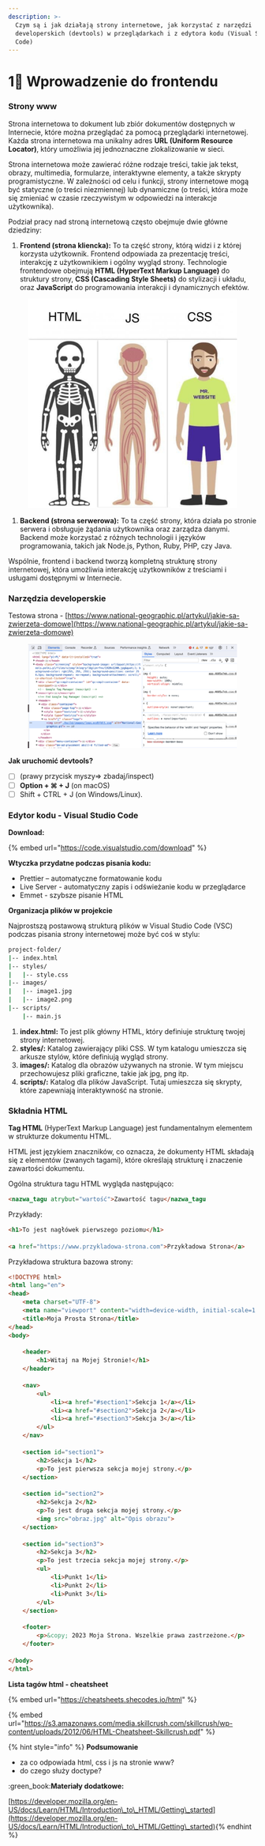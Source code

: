 ```yaml
---
description: >-
  Czym są i jak działają strony internetowe, jak korzystać z narzędzi
  developerskich (devtools) w przeglądarkach i z edytora kodu (Visual Studio
  Code)
---
```


# 1⃣ Wprowadzenie do frontendu

### Strony www&#x20;

Strona internetowa to dokument lub zbiór dokumentów dostępnych w Internecie, które można przeglądać za pomocą przeglądarki internetowej. Każda strona internetowa ma unikalny adres **URL (Uniform Resource Locator)**, który umożliwia jej jednoznaczne zlokalizowanie w sieci.

Strona internetowa może zawierać różne rodzaje treści, takie jak tekst, obrazy, multimedia, formularze, interaktywne elementy, a także skrypty programistyczne. W zależności od celu i funkcji, strony internetowe mogą być statyczne (o treści niezmiennej) lub dynamiczne (o treści, która może się zmieniać w czasie rzeczywistym w odpowiedzi na interakcje użytkownika).

Podział pracy nad stroną internetową często obejmuje dwie główne dziedziny:

1. **Frontend (strona kliencka):** To ta część strony, którą widzi i z której korzysta użytkownik. Frontend odpowiada za prezentację treści, interakcję z użytkownikiem i ogólny wygląd strony. Technologie frontendowe obejmują **HTML (HyperText Markup Language)** do struktury strony, **CSS (Cascading Style Sheets)** do stylizacji i układu, oraz **JavaScript** do programowania interakcji i dynamicznych efektów.

<div data-full-width="true">

<figure><img src=".gitbook/assets/main-qimg-6795e6ef1ca101a38e86eee75ed1189f-lq.jpeg" alt=""><figcaption></figcaption></figure>

</div>

1. **Backend (strona serwerowa):** To ta część strony, która działa po stronie serwera i obsługuje żądania użytkownika oraz zarządza danymi. Backend może korzystać z różnych technologii i języków programowania, takich jak Node.js, Python, Ruby, PHP, czy Java.

Wspólnie, frontend i backend tworzą kompletną strukturę strony internetowej, która umożliwia interakcję użytkowników z treściami i usługami dostępnymi w Internecie.

### Narzędzia developerskie

Testowa strona - [https://www.national-geographic.pl/artykul/jakie-sa-zwierzeta-domowe](https://www.national-geographic.pl/artykul/jakie-sa-zwierzeta-domowe)

<figure><img src=".gitbook/assets/spaces_op3xUUdY3fhD1imRYply_uploads_5hCmQq4mcPt2tkPfW5Qp_Screenshot 2023-11-11 at 15.webp" alt=""><figcaption></figcaption></figure>

**Jak uruchomić devtools?**

* [ ] (prawy przycisk myszy=> zbadaj/inspect)&#x20;
* [ ] **Option + ⌘ + J** (on macOS)
* [ ] Shift + CTRL + J (on Windows/Linux).

### Edytor kodu - Visual Studio Code

**Download:**

{% embed url="https://code.visualstudio.com/download" %}

**Wtyczka przydatne podczas pisania kodu:**

* Prettier – automatyczne formatowanie kodu
* Live Server - automatyczny zapis i odświeżanie kodu w przeglądarce
* Emmet - szybsze pisanie HTML

**Organizacja plików w projekcie**&#x20;

Najprostszą postawową strukturą plików w Visual Studio Code (VSC) podczas pisania strony internetowej może być coś w stylu:

```bash
project-folder/
|-- index.html
|-- styles/
|   |-- style.css
|-- images/
|   |-- image1.jpg
|   |-- image2.png
|-- scripts/
    |-- main.js
```

1. **index.html:** To jest plik główny HTML, który definiuje strukturę twojej strony internetowej.
2. **styles/:** Katalog zawierający pliki CSS. W tym katalogu umieszcza się arkusze stylów, które definiują wygląd strony.
3. **images/:** Katalog dla obrazów używanych na stronie. W tym miejscu przechowujesz pliki graficzne, takie jak jpg, png itp.
4. **scripts/:** Katalog dla plików JavaScript. Tutaj umieszcza się skrypty, które zapewniają interaktywność na stronie.

### Składnia HTML

**Tag HTML** (HyperText Markup Language) jest fundamentalnym elementem w strukturze dokumentu HTML.&#x20;

HTML jest językiem znaczników, co oznacza, że dokumenty HTML składają się z elementów (zwanych tagami), które określają strukturę i znaczenie zawartości dokumentu.

Ogólna struktura tagu HTML wygląda następująco:

```html
<nazwa_tagu atrybut="wartość">Zawartość tagu</nazwa_tagu
```

Przykłady:&#x20;

```html
<h1>To jest nagłówek pierwszego poziomu</h1>

<a href="https://www.przykladowa-strona.com">Przykładowa Strona</a>
```

Przykładowa struktura bazowa strony:

```html
<!DOCTYPE html>
<html lang="en">
<head>
    <meta charset="UTF-8">
    <meta name="viewport" content="width=device-width, initial-scale=1.0">
    <title>Moja Prosta Strona</title>
</head>
<body>

    <header>
        <h1>Witaj na Mojej Stronie!</h1>
    </header>

    <nav>
        <ul>
            <li><a href="#section1">Sekcja 1</a></li>
            <li><a href="#section2">Sekcja 2</a></li>
            <li><a href="#section3">Sekcja 3</a></li>
        </ul>
    </nav>

    <section id="section1">
        <h2>Sekcja 1</h2>
        <p>To jest pierwsza sekcja mojej strony.</p>
    </section>

    <section id="section2">
        <h2>Sekcja 2</h2>
        <p>To jest druga sekcja mojej strony.</p>
        <img src="obraz.jpg" alt="Opis obrazu">
    </section>

    <section id="section3">
        <h2>Sekcja 3</h2>
        <p>To jest trzecia sekcja mojej strony.</p>
        <ul>
            <li>Punkt 1</li>
            <li>Punkt 2</li>
            <li>Punkt 3</li>
        </ul>
    </section>

    <footer>
        <p>&copy; 2023 Moja Strona. Wszelkie prawa zastrzeżone.</p>
    </footer>

</body>
</html>
```



**Lista tagów html - cheatsheet**

{% embed url="https://cheatsheets.shecodes.io/html" %}

{% embed url="https://s3.amazonaws.com/media.skillcrush.com/skillcrush/wp-content/uploads/2012/06/HTML-Cheatsheet-Skillcrush.pdf" %}

{% hint style="info" %}
**Podsumowanie**

* za co odpowiada html, css i js na stronie www?
* do czego służy doctype?



:green\_book:**Materiały dodatkowe:**

[https://developer.mozilla.org/en-US/docs/Learn/HTML/Introduction\_to\_HTML/Getting\_started](https://developer.mozilla.org/en-US/docs/Learn/HTML/Introduction\_to\_HTML/Getting\_started)​
{% endhint %}



